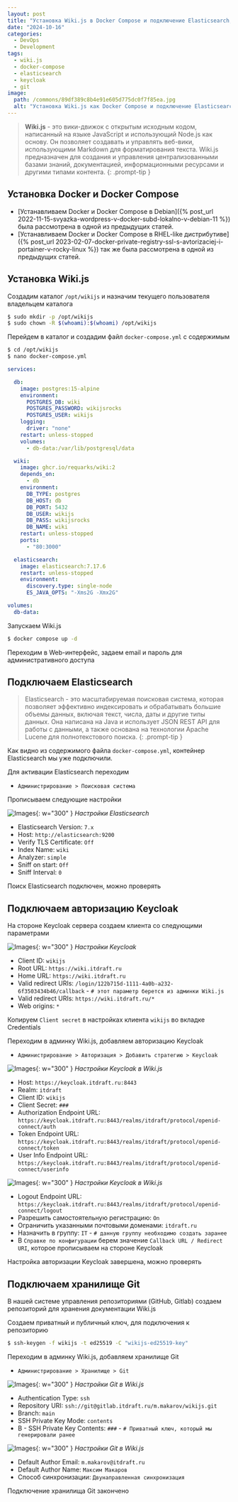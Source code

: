 ```yaml
---
layout: post
title: "Установка Wiki.js в Docker Compose и подключение Elasticsearch, Keycloak, Git"
date: "2024-10-16"
categories:
  - DevOps
  - Development
tags:
  - wiki.js
  - docker-compose
  - elasticsearch
  - keycloak
  - git
image:
  path: /commons/89df389c8b4e91e605d775dc0f7f85ea.jpg
  alt: "Установка Wiki.js как Docker Compose и подключение Elasticsearch, Keycloak, Git"
---
```


> **Wiki.js** - это вики-движок с открытым исходным кодом, написанный на языке JavaScript и использующий Node.js как основу. Он позволяет создавать и управлять веб-вики, использующими Markdown для форматирования текста.
> Wiki.js предназначен для создания и управления централизованными базами знаний, документацией, информационными ресурсами и другими типами контента.
{: .prompt-tip }

## Установка Docker и Docker Compose

- [Устанавливаем Docker и Docker Compose в Debian]({% post_url 2022-11-15-svyazka-wordpress-v-docker-subd-lokalno-v-debian-11 %}) была рассмотрена в одной из предыдущих статей.
- [Устанавливаем Docker и Docker Compose в RHEL-like дистрибутиве]({% post_url 2023-02-07-docker-private-registry-ssl-s-avtorizaciej-i-portainer-v-rocky-linux %}) так же была рассмотрена в одной из предыдущих статей.

## Установка Wiki.js

Создадим каталог `/opt/wikijs` и назначим текущего пользователя владельцем каталога

```sh
$ sudo mkdir -p /opt/wikijs
$ sudo chown -R $(whoami):$(whoami) /opt/wikijs
```

Перейдем в каталог и создадим файл `docker-compose.yml` с содержимым

```sh
$ cd /opt/wikijs
$ nano docker-compose.yml
```

```yaml
services:

  db:
    image: postgres:15-alpine
    environment:
      POSTGRES_DB: wiki
      POSTGRES_PASSWORD: wikijsrocks
      POSTGRES_USER: wikijs
    logging:
      driver: "none"
    restart: unless-stopped
    volumes:
      - db-data:/var/lib/postgresql/data

  wiki:
    image: ghcr.io/requarks/wiki:2
    depends_on:
      - db
    environment:
      DB_TYPE: postgres
      DB_HOST: db
      DB_PORT: 5432
      DB_USER: wikijs
      DB_PASS: wikijsrocks
      DB_NAME: wiki
    restart: unless-stopped
    ports:
      - "80:3000"

  elasticsearch:
    image: elasticsearch:7.17.6
    restart: unless-stopped
    environment:
      discovery.type: single-node
      ES_JAVA_OPTS: "-Xms2G -Xmx2G"

volumes:
  db-data:
```

Запускаем Wiki.js

```sh
$ docker compose up -d
```

Переходим в Web-интерфейс, задаем email и пароль для административного доступа

## Подключаем Elasticsearch
> Elasticsearch - это масштабируемая поисковая система, которая позволяет эффективно индексировать и обрабатывать большие объемы данных, включая текст, числа, даты и другие типы данных. Она написана на Java и использует JSON REST API для работы с данными, а также основана на технологии Apache Lucene для полнотекстового поиска.
{: .prompt-tip }

Как видно из содержимого файла `docker-compose.yml`, контейнер Elasticsearch мы уже подключили.

Для активации Elasticsearch переходим

- `Администрирование > Поисковая система`

Прописываем следующие настройки

![Images](/assets/img/posts/2024/10/16/wikijs-elastic.png){: w="300" }
_Настройки Elasticsearch_

- Elasticsearch Version: `7.x`
- Host: `http://elasticsearch:9200`
- Verify TLS Certificate: `Off`
- Index Name: `wiki`
- Analyzer: `simple`
- Sniff on start: `Off`
- Sniff Interval: `0`

Поиск Elasticsearch подключен, можно проверять

## Подключаем авторизацию Keycloak

На стороне Keycloak сервера создаем клиента со следующими параметрами

![Images](/assets/img/posts/2024/10/16/wikijs-keycloak1.png){: w="300" }
_Настройки Keycloak_

- Client ID: `wikijs`
- Root URL: `https://wiki.itdraft.ru`
- Home URL: `https://wiki.itdraft.ru`
- Valid redirect URIs: `/login/122b715d-1111-4a0b-a232-6f3503434b46/callback`  - `# этот параметр берется из админки Wiki.js`
- Valid redirect URIs: `https://wiki.itdraft.ru/*`
- Web origins: `*`

Копируем `Client secret` в настройках клиента `wikijs` во вкладке Credentials

Переходим в админку Wiki.js, добавляем авторизацию Keycloak

- `Администрирование > Авторизация > Добавить стратегию > Keycloak`

![Images](/assets/img/posts/2024/10/16/wikijs-keycloak2.png){: w="300" }
_Настройки Keycloak в Wiki.js_

- Host: `https://keycloak.itdraft.ru:8443`
- Realm: `itdraft`
- Client ID: `wikijs`
- Client Secret: `###`
- Authorization Endpoint URL: `https://keycloak.itdraft.ru:8443/realms/itdraft/protocol/openid-connect/auth`
- Token Endpoint URL: `https://keycloak.itdraft.ru:8443/realms/itdraft/protocol/openid-connect/token`
- User Info Endpoint URL: `https://keycloak.itdraft.ru:8443/realms/itdraft/protocol/openid-connect/userinfo`

![Images](/assets/img/posts/2024/10/16/wikijs-keycloak3.png){: w="300" }
_Настройки Keycloak в Wiki.js_

- Logout Endpoint URL: `https://keycloak.itdraft.ru:8443/realms/itdraft/protocol/openid-connect/logout`
- Разрешить самостоятельную регистрацию: `On`
- Ограничить указанными почтовыми доменами: `itdraft.ru`
- Назначить в группу: `IT`  - `# данную группу необходимо создать заранее`
- В `Справке по конфигурации` берем значение `Callback URL / Redirect URI`, которое прописываем на стороне Keycloak

Настройка авторизации Keycloak завершена, можно проверять

## Подключаем хранилище Git

В нашей системе управления репозиториями (GitHub, Gitlab) создаем репозиторий для хранения документации Wiki.js

Создаем приватный и публичный ключ, для подключения к репозиторию

```sh
$ ssh-keygen -f wikijs -t ed25519 -C "wikijs-ed25519-key"
```

Переходим в админку Wiki.js, добавляем хранилище Git

- `Администрирование > Хранилище > Git`

![Images](/assets/img/posts/2024/10/16/wikijs-git1.png){: w="300" }
_Настройки Git в Wiki.js_

- Authentication Type: `ssh`
- Repository URI: `ssh://git@gitlab.itdraft.ru/m.makarov/wikijs.git`
- Branch: `main`
- SSH Private Key Mode: `contents`
- B - SSH Private Key Contents: `###` - `# Приватный ключ, который мы генерировали ранее`

![Images](/assets/img/posts/2024/10/16/wikijs-git2.png){: w="300" }
_Настройки Git в Wiki.js_

- Default Author Email: `m.makarov@itdraft.ru`
- Default Author Name: `Максим Макаров`
- Способ синхронизации: `Двунаправленная синхронизация`

Подключение хранилища Git закончено
